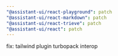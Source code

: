 ```yaml
---
"@assistant-ui/react-playground": patch
"@assistant-ui/react-markdown": patch
"@assistant-ui/react-trieve": patch
"@assistant-ui/react": patch
---
```


fix: tailwind plugin turbopack interop
